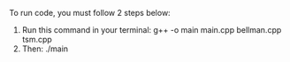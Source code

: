 To run code, you must follow 2 steps below:
1. Run this command in your terminal: g++ -o main main.cpp bellman.cpp tsm.cpp
2. Then: ./main
